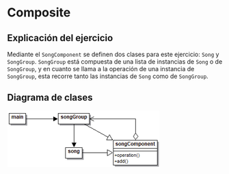 # Composite

## Explicación del ejercicio

Mediante el `SongComponent` se definen dos clases para este ejercicio: `Song` y `SongGroup`. `SongGroup` está compuesta de una lista de instancias de `Song` o de `SongGroup`, y en cuanto se llama a la operación de una instancia de `SongGroup`, esta recorre tanto las instancias de `Song` como de `SongGroup`.

## Diagrama de clases

![Diagrama de clases](./class.png)